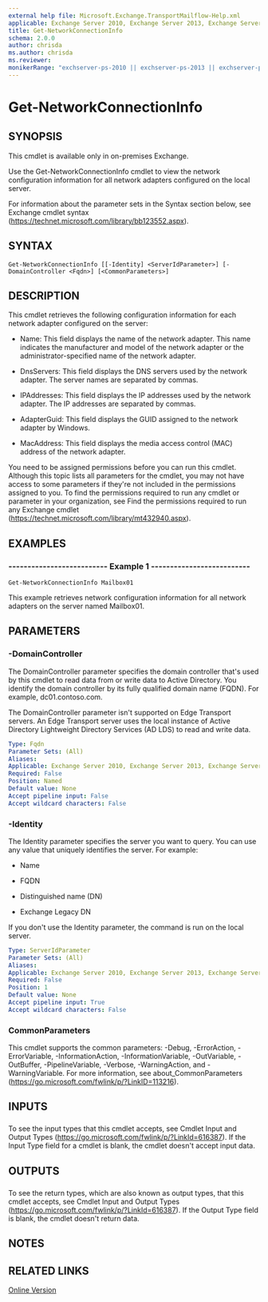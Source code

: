 ```yaml
---
external help file: Microsoft.Exchange.TransportMailflow-Help.xml
applicable: Exchange Server 2010, Exchange Server 2013, Exchange Server 2016, Exchange Server 2019
title: Get-NetworkConnectionInfo
schema: 2.0.0
author: chrisda
ms.author: chrisda
ms.reviewer:
monikerRange: "exchserver-ps-2010 || exchserver-ps-2013 || exchserver-ps-2016 || exchserver-ps-2019"
---
```


# Get-NetworkConnectionInfo

## SYNOPSIS
This cmdlet is available only in on-premises Exchange.

Use the Get-NetworkConnectionInfo cmdlet to view the network configuration information for all network adapters configured on the local server.

For information about the parameter sets in the Syntax section below, see Exchange cmdlet syntax (https://technet.microsoft.com/library/bb123552.aspx).

## SYNTAX

```
Get-NetworkConnectionInfo [[-Identity] <ServerIdParameter>] [-DomainController <Fqdn>] [<CommonParameters>]
```

## DESCRIPTION
This cmdlet retrieves the following configuration information for each network adapter configured on the server:

- Name: This field displays the name of the network adapter. This name indicates the manufacturer and model of the network adapter or the administrator-specified name of the network adapter.

- DnsServers: This field displays the DNS servers used by the network adapter. The server names are separated by commas.

- IPAddresses: This field displays the IP addresses used by the network adapter. The IP addresses are separated by commas.

- AdapterGuid: This field displays the GUID assigned to the network adapter by Windows.

- MacAddress: This field displays the media access control (MAC) address of the network adapter.

You need to be assigned permissions before you can run this cmdlet. Although this topic lists all parameters for the cmdlet, you may not have access to some parameters if they're not included in the permissions assigned to you. To find the permissions required to run any cmdlet or parameter in your organization, see Find the permissions required to run any Exchange cmdlet (https://technet.microsoft.com/library/mt432940.aspx).

## EXAMPLES

### -------------------------- Example 1 --------------------------
```
Get-NetworkConnectionInfo Mailbox01
```

This example retrieves network configuration information for all network adapters on the server named Mailbox01.

## PARAMETERS

### -DomainController
The DomainController parameter specifies the domain controller that's used by this cmdlet to read data from or write data to Active Directory. You identify the domain controller by its fully qualified domain name (FQDN). For example, dc01.contoso.com.

The DomainController parameter isn't supported on Edge Transport servers. An Edge Transport server uses the local instance of Active Directory Lightweight Directory Services (AD LDS) to read and write data.

```yaml
Type: Fqdn
Parameter Sets: (All)
Aliases:
Applicable: Exchange Server 2010, Exchange Server 2013, Exchange Server 2016, Exchange Server 2019
Required: False
Position: Named
Default value: None
Accept pipeline input: False
Accept wildcard characters: False
```

### -Identity
The Identity parameter specifies the server you want to query. You can use any value that uniquely identifies the server. For example:

- Name

- FQDN

- Distinguished name (DN)

- Exchange Legacy DN

If you don't use the Identity parameter, the command is run on the local server.

```yaml
Type: ServerIdParameter
Parameter Sets: (All)
Aliases:
Applicable: Exchange Server 2010, Exchange Server 2013, Exchange Server 2016, Exchange Server 2019
Required: False
Position: 1
Default value: None
Accept pipeline input: True
Accept wildcard characters: False
```

### CommonParameters
This cmdlet supports the common parameters: -Debug, -ErrorAction, -ErrorVariable, -InformationAction, -InformationVariable, -OutVariable, -OutBuffer, -PipelineVariable, -Verbose, -WarningAction, and -WarningVariable. For more information, see about_CommonParameters (https://go.microsoft.com/fwlink/p/?LinkID=113216).

## INPUTS

###  
To see the input types that this cmdlet accepts, see Cmdlet Input and Output Types (https://go.microsoft.com/fwlink/p/?LinkId=616387). If the Input Type field for a cmdlet is blank, the cmdlet doesn't accept input data.

## OUTPUTS

###  
To see the return types, which are also known as output types, that this cmdlet accepts, see Cmdlet Input and Output Types (https://go.microsoft.com/fwlink/p/?LinkId=616387). If the Output Type field is blank, the cmdlet doesn't return data.

## NOTES

## RELATED LINKS

[Online Version](https://technet.microsoft.com/library/72b8e608-1c1a-4e6f-a2db-27a812f185f3.aspx)
